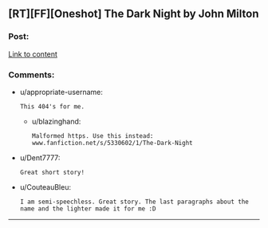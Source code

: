 ## [RT][FF][Oneshot] The Dark Night by John Milton

### Post:

[Link to content](https://fanfiction.net/s/5330602/1/The-Dark-Night)

### Comments:

- u/appropriate-username:
  ```
  This 404's for me.
  ```

  - u/blazinghand:
    ```
    Malformed https. Use this instead: www.fanfiction.net/s/5330602/1/The-Dark-Night
    ```

- u/Dent7777:
  ```
  Great short story!
  ```

- u/CouteauBleu:
  ```
  I am semi-speechless. Great story. The last paragraphs about the name and the lighter made it for me :D
  ```

---

